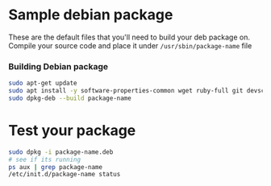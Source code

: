 # Sample debian package

These are the default files that you'll need to build your deb package on.
Compile your source code and place it under `/usr/sbin/package-name` file

### Building Debian package
```bash
sudo apt-get update
sudo apt install -y software-properties-common wget ruby-full git devscripts build-essential lintian
sudo dpkg-deb --build package-name
```

# Test your package
```bash
sudo dpkg -i package-name.deb
# see if its running
ps aux | grep package-name
/etc/init.d/package-name status
```
